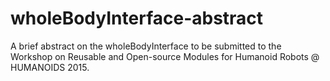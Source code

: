 # wholeBodyInterface-abstract

A brief abstract on the wholeBodyInterface to be submitted to the Workshop on Reusable and Open-source Modules for Humanoid Robots @ HUMANOIDS 2015. 
